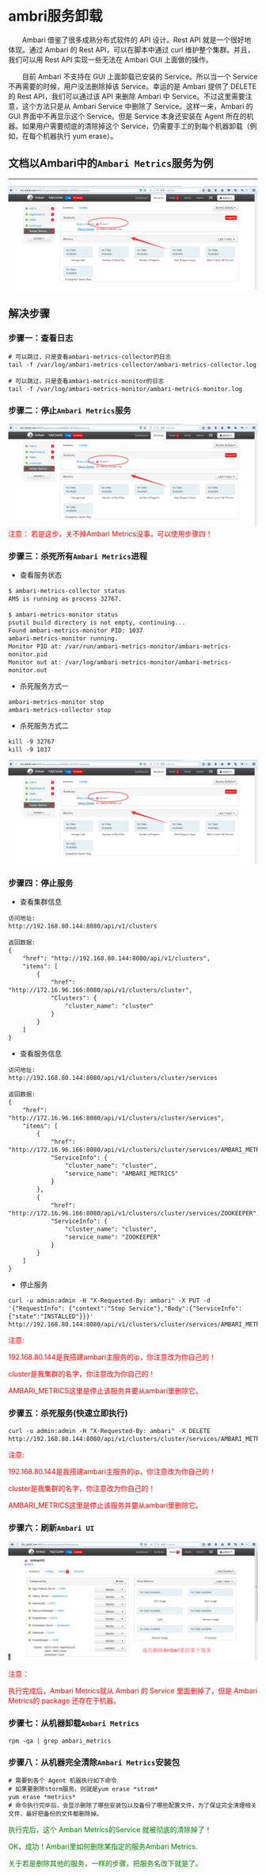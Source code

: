 # ambri服务卸载
&emsp;&emsp;Ambari 借鉴了很多成熟分布式软件的 API 设计。Rest API 就是一个很好地体现。通过 Ambari 的 Rest API，可以在脚本中通过 curl 维护整个集群。并且，我们可以用 Rest API 实现一些无法在 Ambari GUI 上面做的操作。

&emsp;&emsp;目前 Ambari 不支持在 GUI 上面卸载已安装的 Service。所以当一个 Service 不再需要的时候，用户没法删除掉该 Service。幸运的是 Ambari 提供了 DELETE 的 Rest API，我们可以通过该 API 来删除 Ambari 中 Service。不过这里需要注意，这个方法只是从 Ambari Service 中删除了 Service。这样一来，Ambari 的 GUI 界面中不再显示这个 Service。但是 Service 本身还安装在 Agent 所在的机器。如果用户需要彻底的清除掉这个 Service，仍需要手工的到每个机器卸载（例如，在每个机器执行 yum erase）。

## 文档以Ambari中的`Ambari Metrics`服务为例
****
![metrics1](../pictures/bigdata/ambari_1.png)


## 解决步骤
### 步骤一：查看日志
```
# 可以跳过，只是查看ambari-metrics-collector的日志
tail -f /var/log/ambari-metrics-collector/ambari-metrics-collector.log

# 可以跳过，只是查看ambari-metrics-monitor的日志
tail -f /var/log/ambari-metrics-monitor/ambari-metrics-monitor.log  
```

### 步骤二：停止`Ambari Metrics`服务
![metrics1](../pictures/bigdata/ambari_1.png)
<font color=red>注意： 若是这步，关不掉Ambari  Metrics没事，可以使用步骤四！</font>

### 步骤三：杀死所有`Ambari Metrics`进程
* 查看服务状态
```
$ ambari-metrics-collector status
AMS is running as process 32767.

$ ambari-metrics-monitor status
psutil build directory is not empty, continuing...
Found ambari-metrics-monitor PID: 1037
ambari-metrics-monitor running.
Monitor PID at: /var/run/ambari-metrics-monitor/ambari-metrics-monitor.pid
Monitor out at: /var/log/ambari-metrics-monitor/ambari-metrics-monitor.out
```

* 杀死服务方式一
```
ambari-metrics-monitor stop
ambari-metrics-collector stop
```

* 杀死服务方式二
```
kill -9 32767 
kill -9 1037
```

![metrics1](../pictures/bigdata/ambari_1.png)

### 步骤四：停止服务
* 查看集群信息
```
访问地址: 
http://192.168.80.144:8080/api/v1/clusters

返回数据:
{
    "href": "http://192.168.80.144:8080/api/v1/clusters",
    "items": [
        {
            "href": "http://172.16.96.166:8080/api/v1/clusters/cluster",
            "Clusters": {
                "cluster_name": "cluster"
            }
        }
    ]
}
```

* 查看服务信息
```
访问地址: 
http://192.168.80.144:8080/api/v1/clusters/cluster/services

返回数据:
{
    "href": "http://172.16.96.166:8080/api/v1/clusters/cluster/services",
    "items": [
        {
            "href": "http://172.16.96.166:8080/api/v1/clusters/cluster/services/AMBARI_METRICS",
            "ServiceInfo": {
                "cluster_name": "cluster",
                "service_name": "AMBARI_METRICS"
            }
        },
        {
            "href": "http://172.16.96.166:8080/api/v1/clusters/cluster/services/ZOOKEEPER",
            "ServiceInfo": {
                "cluster_name": "cluster",
                "service_name": "ZOOKEEPER"
            }
        }
    ]
}
```

* 停止服务
```
curl -u admin:admin -H "X-Requested-By: ambari" -X PUT -d '{"RequestInfo": {"context":"Stop Service"},"Body":{"ServiceInfo":{"state":"INSTALLED"}}}' http://192.168.80.144:8080/api/v1/clusters/cluster/services/AMBARI_METRICS
```
<font color="red">
注意:

192.168.80.144是我搭建ambari主服务的ip，你注意改为你自己的！

cluster是我集群的名字，你注意改为你自己的！

AMBARI_METRICS这里是停止该服务并要从ambari里删除它。
</font>


### 步骤五：杀死服务(快速立即执行)
```
curl -u admin:admin -H "X-Requested-By: ambari" -X DELETE http://192.168.80.144:8080/api/v1/clusters/cluster/services/AMBARI_METRICS
```

<font color="red">
注意:

192.168.80.144是我搭建ambari主服务的ip，你注意改为你自己的！

cluster是我集群的名字，你注意改为你自己的！

AMBARI_METRICS这里是停止该服务并要从ambari里删除它。
</font>

### 步骤六：刷新`Ambari UI`
![metrics2](../pictures/bigdata/ambari_2.png)

<font color="red">
注意：

执行完成后，Ambari Metrics就从 Ambari 的 Service 里面删掉了，但是 Ambari Metrics的 package 还存在于机器。
</font>

### 步骤七：从机器卸载`Ambari Metrics`
```
rpm -qa | grep ambari_metrics
```

### 步骤八：从机器完全清除`Ambari Metrics`安装包
```
# 需要到各个 Agent 机器执行如下命令
# 如果要删除storm服务，则就是yum erase *strom*
yum erase *metrics*
# 命令执行完毕后，会显示删除了哪些安装包以及备份了哪些配置文件，为了保证完全清理相关文件，最好把备份的文件都删除掉。
```

<font color="green">
执行完后，这个 Ambari Metrics的Service 就被彻底的清除掉了！

OK，成功！Ambari里如何删除某指定的服务Ambari Metrics.

关于若是删除其他的服务，一样的步骤，把服务名改下就是了。
</font>